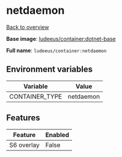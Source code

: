 # netdaemon

[Back to overview](../index.md)

**Base image**: [ludeeus/container:dotnet-base](./dotnet-base)

**Full name**: `ludeeus/container:netdaemon`

## Environment variables

Variable | Value 
-- | --
CONTAINER_TYPE | netdaemon

## Features

Feature | Enabled 
-- | --
S6 overlay | False
